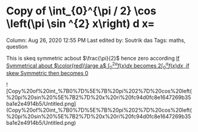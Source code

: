 # Copy of \int_{0}^{\pi / 2} \cos \left(\pi \sin ^{2} x\right) d x=

Column: Aug 26, 2020 12:55 PM
Last edited by: Soutrik das
Tags: maths, question

This is skeq symmetric acbout $\frac{\pi}{2}$ hence zero according [If Symmetrical about $\color{red}\large a$ $\int_0^{2a}f(x)dx$ becomes $2\int_0^af(x)dx$ ,if skew Symmetric then becomes 0 ](https://www.notion.so/If-Symmetrical-about-color-red-large-a-int_0-2a-f-x-dx-becomes-2-int_0-af-x-dx-if-skew-Symmetri-95d03baec7cc41c6b24eb7cc43b67320) 

![Copy%20of%20int_%7B0%7D%5E%7B%20pi%202%7D%20cos%20left(%20pi%20sin%20%5E%7B2%7D%20x%20ri%20fc94d0fc8e1647269b35ba1e2e4914b5/Untitled.png](Copy%20of%20int_%7B0%7D%5E%7B%20pi%202%7D%20cos%20left(%20pi%20sin%20%5E%7B2%7D%20x%20ri%20fc94d0fc8e1647269b35ba1e2e4914b5/Untitled.png)